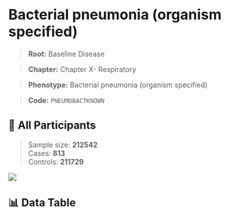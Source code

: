 # Bacterial pneumonia (organism specified)

> **Root:** Baseline Disease  

> **Chapter:** Chapter X- Respiratory  

> **Phenotype:** Bacterial pneumonia (organism specified)  

> **Code:** `PNEUMOBACTKNOWN`

## 🧪 All Participants  
> Sample size: **212542**  
> Cases: **813**  
> Controls: **211729**
<img src="/Sensitive/Figures/ALL/Incidence/PNEUMOBACTKNOWN.png"/>

## 📊 Data Table
<CsvTableMRF src="/Sensitive/Data/ALL/Incidence/COX_PNEUMOBACTKNOWN.csv"/>

